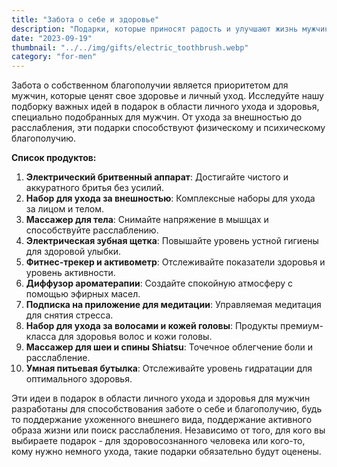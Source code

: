```yaml
---
title: "Забота о себе и здоровье"
description: "Подарки, которые приносят радость и улучшают жизнь мужчины"
date: "2023-09-19"
thumbnail: "../../img/gifts/electric_toothbrush.webp"
category: "for-men"
---
```

Забота о собственном благополучии является приоритетом для мужчин, которые ценят свое здоровье и личный уход. Исследуйте нашу подборку важных идей в подарок в области личного ухода и здоровья, специально подобранных для мужчин. От ухода за внешностью до расслабления, эти подарки способствуют физическому и психическому благополучию.

**Список продуктов:**
1. **Электрический бритвенный аппарат**: Достигайте чистого и аккуратного бритья без усилий.
2. **Набор для ухода за внешностью**: Комплексные наборы для ухода за лицом и телом.
3. **Массажер для тела**: Снимайте напряжение в мышцах и способствуйте расслаблению.
4. **Электрическая зубная щетка**: Повышайте уровень устной гигиены для здоровой улыбки.
5. **Фитнес-трекер и активометр**: Отслеживайте показатели здоровья и уровень активности.
6. **Диффузор ароматерапии**: Создайте спокойную атмосферу с помощью эфирных масел.
7. **Подписка на приложение для медитации**: Управляемая медитация для снятия стресса.
8. **Набор для ухода за волосами и кожей головы**: Продукты премиум-класса для здоровья волос и кожи головы.
9. **Массажер для шеи и спины Shiatsu**: Точечное облегчение боли и расслабление.
10. **Умная питьевая бутылка**: Отслеживайте уровень гидратации для оптимального здоровья.

Эти идеи в подарок в области личного ухода и здоровья для мужчин разработаны для способствования заботе о себе и благополучию, будь то поддержание ухоженного внешнего вида, поддержание активного образа жизни или поиск расслабления. Независимо от того, для кого вы выбираете подарок - для здоровосознанного человека или кого-то, кому нужно немного ухода, такие подарки обязательно будут оценены.
